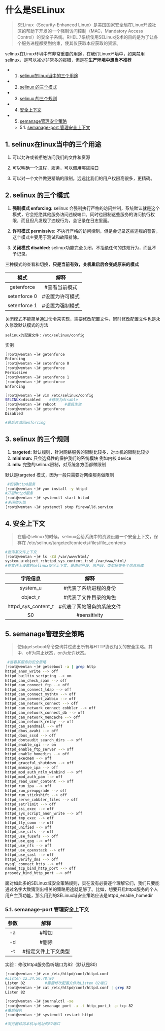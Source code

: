 <div style='display: none'>
  Date: 2022-01-15 22:43:40
  LastEditors: gyg
  LastEditTime: 2022-01-17 18:05:51
  FilePath: \test\1_15@Selinux安全子系统.mm.md
</div>

# 什么是SELinux

>SELinux（Security-Enhanced Linux）是美国国家安全局在Linux开源社区的帮助下开发的一个强制访问控制（MAC，Mandatory Access Control）的安全子系统。RHEL 7系统使用SELinux技术的目的是为了让各个服务进程都受到约束，使其仅获取本应获取的资源。

selinux在Linux环境中有非常重要的用途，在我们Linux环境中，如果禁用selinux，是可以减少非常多的报错，但是在**生产环境中想当不推荐**

<!-- vscode-markdown-toc -->
* 1. [selinux在linux当中的三个用途](#selinuxlinux)
* 2. [selinux 的三个模式](#selinux)
* 3. [selinux 的三个规则](#selinux-1)
* 4. [安全上下文](#)
* 5. [semanage管理安全策略](#semanage)
	* 5.1. [semanage-port 管理安全上下文](#semanage-port)

<!-- vscode-markdown-toc-config
	numbering=true
	autoSave=true
	/vscode-markdown-toc-config -->
<!-- /vscode-markdown-toc -->

##  1. <a name='selinuxlinux'></a>selinux在linux当中的三个用途

1. 可以允许或者拒绝访问我们的文件和资源

2. 可以明确一个进程，服务，可以调用哪些端口

3. 可以对一个文件做更精确的限制，远远比我们的用户权限高很多，更精确。

##  2. <a name='selinux'></a>selinux 的三个模式

1. **强制模式 enforcing:**  selinux 会强制执行严格的访问控制，系统默认就是这个模式，它会拒绝其他服务访问违规端口，同时也限制这些服务的访问执行权限，而且但凡发现了违规行为，会记录在日志里面。

2. **许可模式 permissive:**  不执行严格的访问控制，但是会记录这些违规的警告，这个模式主要用于测试和故障排除。

3. **关闭模式 disabled:**  selinux功能完全关闭，不拒绝任何的违规行为，而且不予记录。

三种模式的查看和切换，**只是当前有效，关机重启后会变成原来的模式**

模式|解释
 :-: | :-: 
getenforce |     #查看当前模式
setenforce 0|    #设置为许可模式
setenforce 1 |   #设置为强制模式

关闭模式不能简单通过命令来实现，需要修改配置文件，同时修改配置文件也是永久修改默认模式的方法

`selinux的配置文件：/etc/selinux/config`

实例

```bash
[root@wentan ~]# getenforce 
Enforcing
[root@wentan ~]# setenforce 0
[root@wentan ~]# getenforce 
Permissive
[root@wentan ~]# setenforce 1
[root@wentan ~]# getenforce 
Enforcing

[root@wentan ~]# vim /etc/selinux/config
SELINUX=disabled    #修改为disable
[root@wentan ~]# reboot    #重启生效
[root@wentan ~]# getenforce 
Disabled

#最后再改回enforcing
```

##  3. <a name='selinux-1'></a>selinux 的三个规则

1. **targeted:** 默认规则，针对网络服务的限制比较多，对本机的限制比较少
2. **minimun:** 只会选择性的保护我们的系统模块 例如内核 device 
3. **mls:** 完整的selinux限制，对系统各方面都做限制

默认是targeted 模式，因为一般只需要对网络服务做限制

```bash
 #安装httpd服务
[root@wentan ~]# yum install -y httpd
#开启httpd服务
[root@wentan ~]# systemctl start httpd
#关闭防火墙
[root@wentan ~]# systemctl stop firewalld.service
```

##  4. <a name=''></a>安全上下文

>在启动selinux的时候，selinux会给系统中的资源设置一个安全上下文，保存在 /etc/selinux/targeted/contexts/files/file_contexts

```bash
#查询某文件上下文
[root@wentan ~]# ls -Zd /var/www/html/
system_u:object_r:httpd_sys_content_t:s0 /var/www/html/
#在文件上设置的selinux安全上下文，是由用户段，角色段，类型段等多个信息组成
```

字段信息|解释
 :-: | :-: 
system_u   |     #代表了系统进程的身份
object_r    |    #代表了文件目录的角色
httpd_sys_content_t|  #代表了网站服务的系统文件
S0 |  #sensitivity

##  5. <a name='semanage'></a>semanage管理安全策略

>使用getsebool命令查询并过滤出所有与HTTP协议相关的安全策略。其中，off为禁止状态，on为允许状态。

```bash
 #查看某服务的安全策略
[root@wentan ~]# getsebool -a | grep http
httpd_anon_write --> off
httpd_builtin_scripting --> on
httpd_can_check_spam --> off
httpd_can_connect_ftp --> off
httpd_can_connect_ldap --> off
httpd_can_connect_mythtv --> off
httpd_can_connect_zabbix --> off
httpd_can_network_connect --> off
httpd_can_network_connect_cobbler --> off
httpd_can_network_connect_db --> off
httpd_can_network_memcache --> off
httpd_can_network_relay --> off
httpd_can_sendmail --> off
httpd_dbus_avahi --> off
httpd_dbus_sssd --> off
httpd_dontaudit_search_dirs --> off
httpd_enable_cgi --> on
httpd_enable_ftp_server --> off
httpd_enable_homedirs --> off
httpd_execmem --> off
httpd_graceful_shutdown --> off
httpd_manage_ipa --> off
httpd_mod_auth_ntlm_winbind --> off
httpd_mod_auth_pam --> off
httpd_read_user_content --> off
httpd_run_ipa --> off
httpd_run_preupgrade --> off
httpd_run_stickshift --> off
httpd_serve_cobbler_files --> off
httpd_setrlimit --> off
httpd_ssi_exec --> off
httpd_sys_script_anon_write --> off
httpd_tmp_exec --> off
httpd_tty_comm --> off
httpd_unified --> off
httpd_use_cifs --> off
httpd_use_fusefs --> off
httpd_use_gpg --> off
httpd_use_nfs --> off
httpd_use_openstack --> off
httpd_use_sasl --> off
httpd_verify_dns --> off
mysql_connect_http --> off
named_tcp_bind_http_port --> off
prosody_bind_http_port --> off
```

面对如此多的SELinux域安全策略规则，实在没有必要逐个理解它们，我们只要能通过名字大致猜测出相关的策略用途就足够了。比如，想要开启httpd服务的个人用户主页功能，那么用到的SELinux域安全策略应该是httpd_enable_homedir

###  5.1. <a name='semanage-port'></a>semanage-port 管理安全上下文

参数|解释
 :-: | :-: 
-a         |#增加
-d|        #删除
-t |       #指定文件上下文类型

实验：修改httpd服务监听端口为82（默认是80）

```bash
[root@wentan ~]# vim /etc/httpd/conf/httpd.conf
#Listen 12.34.56.78:80
Listen 82         #需要修改配置文件为Listen 82端口
[root@wentan ~]# cat /etc/httpd/conf/httpd.conf | grep 82
Listen 82

[root@wentan ~]# journalctl -xe
[root@wentan ~]# semanage port -a -t http_port_t -p tcp 82
#重启服务
[root@wentan ~]# systemctl restart httpd

#浏览器访问本机ip地址的82端口
```
